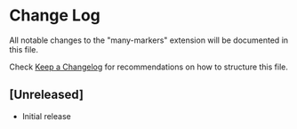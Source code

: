 # Change Log

All notable changes to the "many-markers" extension will be documented in this file.

Check [Keep a Changelog](http://keepachangelog.com/) for recommendations on how to structure this file.

## [Unreleased]

- Initial release